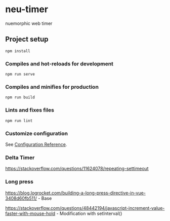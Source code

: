 # neu-timer
nuemorphic web timer

## Project setup
```
npm install
```

### Compiles and hot-reloads for development
```
npm run serve
```

### Compiles and minifies for production
```
npm run build
```

### Lints and fixes files
```
npm run lint
```

### Customize configuration
See [Configuration Reference](https://cli.vuejs.org/config/).


### Delta Timer
https://stackoverflow.com/questions/11624078/repeating-settimeout

### Long press
https://blog.logrocket.com/building-a-long-press-directive-in-vue-3408d60fb511/ - Base

https://stackoverflow.com/questions/48442194/javascript-increment-value-faster-with-mouse-hold - Modification with setInterval()
